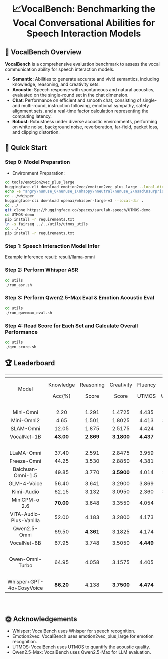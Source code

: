 <div align="center">


# **📈VocalBench: Benchmarking the Vocal Conversational Abilities for Speech Interaction Models**
<!-- # 🎧VocalNet: Speech LLM with Multi-Token Prediction for Faster and High-Quality Generation -->


</div>

## 👀 VocalBench Overview

**VocalBench** is a comprehensive evaluation benchmark to assess the vocal communication ability for speech interaction models.  

- **Semantic**: Abilities to generate accurate and vivid semantics, including knowledge, reasoning, and creativity sets.
- **Acoustic**: Speech response with spontaneous and natural acoustics, evaluated on the single-round set in the chat dimension.
- **Chat**: Performance on efficient and smooth chat, consisting of single- and multi-round, instruction following, emotional sympathy, safety alignment sets, and a real-time factor calculation representing the computing latency.
- **Robust**: Robustness under diverse acoustic environments, performing on white noise, background noise, reverberation, far-field, packet loss, and clipping distortion.

## 🙌 Quick Start

### Step 0: Model Preparation

- Environment Preparation:
```bash
cd tools/emotion2vec_plus_large
huggingface-cli download emotion2vec/emotion2vec_plus_large --local-dir .
echo -e "angry\nunuse_0\nunuse_1\nhappy\nneutral\nunuse_2\nsad\nsurprised\n<unk>" > tokens.txt
cd ../whisper
huggingface-cli download openai/whisper-large-v3 --local-dir .
cd ../
git clone https://huggingface.co/spaces/sarulab-speech/UTMOS-demo
cd UTMOS-demo
pip install -r requirements.txt
ln -s fairseq ../../utils/utmos_utils
cd ../..
pip install -r requirements.txt
```

### Step 1: Speech Interaction Model Infer

Example inference result: result/llama-omni

### Step 2: Perform Whisper ASR
```bash
cd utils
./run_asr.sh
```
### Step 3: Perform Qwen2.5-Max Eval & Emotion Acoustic Eval
```bash
cd utils
./run_qwenmax_eval.sh
```
### Step 4: Read Score for Each Set and Calculate Overall Performance
```bash
cd utils
./gen_score.sh
```


## 🏆 Leaderboard





<div align="center">
  <table style="margin: 0 auto; text-align: center;">
    <thead>
      <tr>
         <th class="tg-c3ow" colspan="14"></th>
      </tr>
    </thead>
    <tbody>
      <tr style="border-bottom: none;">
        <td rowspan="2">Model</td>
        <td>Knowledge</td>
        <td>Reasoning</td>
        <td>Creativity</td>
        <td>Fluency</td>
        <td>Clarity</td>
        <td>Single-round</td>
        <td>Multi-round</td>
        <td>Instruction Following</td>
        <td>Emotion-Aware</td>
        <td>Safety Alignment</td>
        <td>Latency</td>
        <td>Robustness</td>
        <td rowspan="2">Overall</td>
      </tr>
      <tr>
        <td>Acc(%)</td>
        <td>Score</td>
        <td>Score</td>
        <td>UTMOS</td>
        <td>WER(%)</td>
        <td>Score</td>
        <td>Score</td>
        <td>FR(%)</td>
        <td>Score</td>
        <td>RR(%)</td>
        <td>RTF</td>
        <td>Avg PR (%)</td>
      </tr>
      <tr>
        <td colspan="14">Tiny Models</td>
      </tr>
      <tr>
        <td>Mini-Omni</td>
        <td>2.20</td>
        <td>1.291</td>
        <td>1.4725</td>
        <td>4.435</td>
        <td>19.571</td>
        <td>1.645</td>
        <td> - </td>
        <td>0</td>
        <td>5.428</td>
        <td>81.25</td>
        <td>0.3781</td>
        <td>84.14</td>
        <td>40.646</td>
      </tr>
      <tr>
        <td>Mini-Omni2</td>
        <td>4.65</td>
        <td>1.501</td>
        <td>1.8025</td>
        <td>4.413</td>
        <td>36.269</td>
        <td>1.915</td>
        <td> - </td>
        <td>0.11</td>
        <td>5.709</td>
        <td>88.50</td>
        <td>0.2001</td>
        <td>82.26</td>
        <td>43.224</td>
      </tr>
      <tr>
        <td>SLAM-Omni</td>
        <td>12.05</td>
        <td>1.875</td>
        <td>2.5175</td>
        <td>4.424</td>
        <td>6.065</td>
        <td>2.880</td>
        <td>1.9800</td>
        <td>3.11</td>
        <td>6.452</td>
        <td><b>90.25<br></td>
        <td>0.4925</td>
        <td>77.91</td>
        <td>54.649</td>
      </tr>
      <tr>
        <td>VocalNet-1B</td>
        <td><b>43.00<br></td>
        <td><b>2.869<br></td>
        <td><b>3.1800<br></td>
        <td><b>4.437<br></td>
        <td><b>5.123<br></td>
        <td><b>3.335<br></td>
        <td><b>3.2550<br></td>
        <td><b>16.11<br></td>
        <td><b>6.754<br></td>
        <td>89.00</td>
        <td><b>0.1632<br></td>
        <td><b>92.42<br></td>
        <td><b>66.632<br></td>
      </tr>
      <tr>
        <td colspan="14">Base Models</td>
      </tr>
      <tr>
        <td>LLaMA-Omni</td>
        <td>37.40</td>
        <td>2.591</td>
        <td>2.8475</td>
        <td>3.959</td>
        <td>2.842</td>
        <td>3.300</td>
        <td>3.1525</td>
        <td>14.89</td>
        <td>6.128</td>
        <td>27.75</td>
        <td><b>0.0958<br></td>
        <td>83.59</td>
        <td>57.107</td>
      </tr>
      <tr>
        <td>Freeze-Omni</td>
        <td>44.25</td>
        <td>3.530</td>
        <td>2.8850</td>
        <td>4.381</td>
        <td>11.460</td>
        <td>2.960</td>
        <td>-</td>
        <td>12.05</td>
        <td>6.164</td>
        <td>86.50</td>
        <td>0.2618</td>
        <td>65.25</td>
        <td>58.362</td>
      </tr>
      <tr>
        <td>Baichuan-Omni-1.5</td>
        <td>49.85</td>
        <td>3.770</td>
        <td><b>3.5900<br></td>
        <td>4.014</td>
        <td>23.452</td>
        <td><b>3.840<br></td>
        <td>-</td>
        <td>28.89</td>
        <td>5.424</td>
        <td>83.00</td>
        <td>1.4900</td>
        <td>74.85</td>
        <td>60.239</td>
      </tr>
      <tr>
        <td>GLM-4-Voice</td>
        <td>56.40</td>
        <td>3.641</td>
        <td>3.2900</td>
        <td>3.869</td>
        <td>11.565</td>
        <td>3.615</td>
        <td>3.7300</td>
        <td>31.67</td>
        <td>6.904</td>
        <td>71.50</td>
        <td>0.7870</td>
        <td>57.10</td>
        <td>61.388</td>
      </tr>
      <tr>
        <td>Kimi-Audio</td>
        <td>62.15</td>
        <td>3.132</td>
        <td>3.0950</td>
        <td>2.360</td>
        <td>38.001</td>
        <td>3.150</td>
        <td>3.5350</td>
        <td><b>48.59<br></td>
        <td>6.838</td>
        <td>83.35</td>
        <td>0.7331</td>
        <td><b>93.20<br></td>
        <td>62.382</td>
      </tr>
      <tr>
        <td>MiniCPM-o 2.6</td>
        <td><b>70.00<br></td>
        <td>3.648</td>
        <td>3.3550</td>
        <td>4.054</td>
        <td>18.735</td>
        <td>3.165</td>
        <td>3.6675</td>
        <td>30.00</td>
        <td>7.080</td>
        <td>83.25</td>
        <td>0.4509</td>
        <td>87.27</td>
        <td>63.886</td>
      </tr>
      <tr>
        <td>VITA-Audio-Plus-Vanilla</td>
        <td>52.00</td>
        <td>4.183</td>
        <td>3.2800</td>
        <td>4.173</td>
        <td>4.858</td>
        <td>3.520</td>
        <td>-</td>
        <td>33.59</td>
        <td>6.843</td>
        <td>88.25</td>
        <td>0.4645</td>
        <td>89.53</td>
        <td>71.795</td>
      </tr>
      <tr>
        <td>Qwen2.5-Omni</td>
        <td>69.50</td>
        <td><b>4.361<br></td>
        <td>3.1825</td>
        <td>4.174</td>
        <td><b>1.154<br></td>
        <td>3.538</td>
        <td><b>4.0125<br></td>
        <td>27.00</td>
        <td>6.386</td>
        <td>71.75</td>
        <td>1.7243</td>
        <td>91.86</td>
        <td>73.327</td>
      </tr>
      <tr>
        <td>VocalNet-8B</td>
        <td>67.95</td>
        <td>3.748</td>
        <td>3.5050</td>
        <td><b>4.449<br></td>
        <td>4.686</td>
        <td>3.530</td>
        <td>3.9175</td>
        <td>35.89</td>
        <td><b>7.117<br></td>
        <td><b>92.25<br></td>
        <td>0.2496</td>
        <td>92.66</td>
        <td><b>74.639<br></td>
      </tr>
      <tr>
        <td colspan="14">Real Time API</td>
      </tr>
      <tr>
        <td>Qwen-Omni-Turbo</td>
        <td>64.95</td>
        <td>4.058</td>
        <td>3.1575</td>
        <td>4.405</td>
        <td>1.656</td>
        <td>3.420</td>
        <td>3.9775</td>
        <td>22.11</td>
        <td>6.226</td>
        <td>65.25</td>
        <td>-</td>
        <td>90.64</td>
        <td>70.729</td>
      </tr>  
      <tr>
        <td colspan="14">Cascade System</td>
      </tr>
      <tr>
        <td>Whisper+GPT-4o+CosyVoice</td>
        <td><b>86.20<br></td>
        <td>4.138</td>
        <td><b>3.7500<br></td>
        <td><b>4.474<br></td>
        <td>4.955</td>
        <td>3.625</td>
        <td><b>4.2050<br></td>
        <td><b>66.33<br></td>
        <td>6.769</td>
        <td>91.50</td>
        <td>-</td>
        <td>90.79</td>
        <td><b>80.291<br></td>
      </tr>  
    <thead>
      <tr>
         <th class="tg-c3ow" colspan="14"></th>
      </tr>
    </thead>
    </tbody>
  </table>
</div>


<br> 
<br> 


## 🌞 Acknowledgements

- Whisper: VocalBench uses Whisper for speech recognition.
- Emotion2vec: VocalBench uses emotion2vec_plus_large for emotion recognition.
- UTMOS: VocalBench uses UTMOS to quantify the acoustic quality.
- Qwen2.5-Max: VocalBench uses Qwen2.5-Max for LLM evaluation.

<br> 
<br> 

